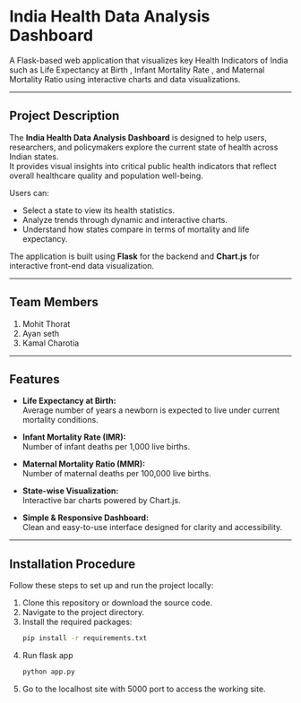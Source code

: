 # India Health Data Analysis Dashboard

A Flask-based web application that visualizes key  Health Indicators of India such as Life Expectancy at Birth , Infant Mortality Rate , and Maternal Mortality Ratio using interactive charts and data visualizations.

---

##  Project Description

The **India Health Data Analysis Dashboard** is designed to help users, researchers, and policymakers explore the current state of health across Indian states.  
It provides visual insights into critical public health indicators that reflect overall healthcare quality and population well-being.

Users can:
- Select a state to view its health statistics.
- Analyze trends through dynamic and interactive charts.
- Understand how states compare in terms of mortality and life expectancy.

The application is built using **Flask** for the backend and **Chart.js** for interactive front-end data visualization.

---

##  Team Members

1. Mohit Thorat 
2. Ayan seth
3. Kamal Charotia

---

##  Features

-  **Life Expectancy at Birth:**  
  Average number of years a newborn is expected to live under current mortality conditions.

-  **Infant Mortality Rate (IMR):**  
  Number of infant deaths per 1,000 live births.

-  **Maternal Mortality Ratio (MMR):**  
  Number of maternal deaths per 100,000 live births.

-  **State-wise Visualization:**  
  Interactive bar charts powered by Chart.js.

-  **Simple & Responsive Dashboard:**  
  Clean and easy-to-use interface designed for clarity and accessibility.

---

##  Installation Procedure

Follow these steps to set up and run the project locally:

1. Clone this repository or download the source code.
2. Navigate to the project directory.
3. Install the required packages:
   ```bash
   pip install -r requirements.txt
4. Run flask app
   ```bash
   python app.py
6. Go to the localhost site with 5000 port to access the working site.